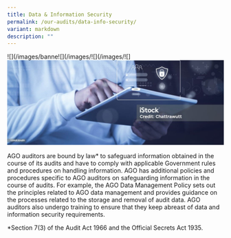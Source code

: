 ```yaml
---
title: Data & Information Security
permalink: /our-audits/data-info-security/
variant: markdown
description: ""
---
```

![](/images/banne![](/images/![](/images/![]![](/images/istockphoto_1394835489_1024x1024.jpg)

AGO auditors are bound by law* to safeguard information obtained in the course of its audits and have to comply with applicable Government rules and procedures on handling information. AGO has additional policies and procedures specific to AGO auditors on safeguarding information in the course of audits. For example, the AGO Data Management Policy sets out the principles related to AGO data management and provides guidance on the processes related to the storage and removal of audit data. AGO auditors also undergo training to ensure that they keep abreast of data and information security requirements.

*Section 7(3) of the Audit Act 1966 and the Official Secrets Act 1935.